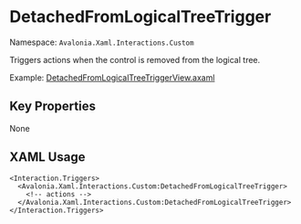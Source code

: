 # DetachedFromLogicalTreeTrigger

Namespace: `Avalonia.Xaml.Interactions.Custom`

Triggers actions when the control is removed from the logical tree.

Example: [DetachedFromLogicalTreeTriggerView.axaml](samples/BehaviorsTestApplication/Views/Pages/DetachedFromLogicalTreeTriggerView.axaml)

## Key Properties
None

## XAML Usage
```xaml
<Interaction.Triggers>
  <Avalonia.Xaml.Interactions.Custom:DetachedFromLogicalTreeTrigger>
    <!-- actions -->
  </Avalonia.Xaml.Interactions.Custom:DetachedFromLogicalTreeTrigger>
</Interaction.Triggers>
```
